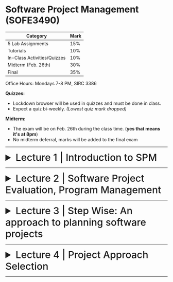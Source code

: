 # Software Project Management (SOFE3490)

| Category                     | Mark   |
|------------------------------|--------|
| 5 Lab Assignments            | 15%    |
| Tutorials                    | 10%    |
| In-Class Activities/Quizzes  | 10%    |
| Midterm (Feb. 26th)          | 30%    |
| Final                        | 35%    |

Office Hours: Mondays 7-8 PM, SIRC 3386


**Quizzes:**
- Lockdown browser will be used in quizzes and must be done in class. 
- Expect a quiz bi-weekly. *(Lowest quiz mark dropped)*

**Midterm:**
- The exam will be on Feb. 26th during the class time. (**yes that means it's at 8pm**)
- No midterm deferral, marks will be added to the final exam

---

<details>
  <summary style="font-size: 30px; font-weight: 500; cursor: pointer;">Lecture 1 | Introduction to SPM</summary>
  
    
  # Outline:
  *What is software project management?* Is it really different from *ordinary* project management?

  *How do you know when a project has been successful?* E.g., do the expectations of the customer/client match those of the developers?

  # Why is project management important?

  Large amounts of money are spent on Info & Comms. Technology (ICT).

  - Projects often fail; Standish Group claim only a third of ICT projects are successful. 82% were late and 43% exceeded their budget.
  - Poor project management is a major factor in these failures.

  # What is a project?

  The definition can vary, but its most important aspects are its *planning* and *size*.

  To compare:

  Jobs – repetition of very well-defined and well understood tasks with very little uncertainty
  Exploration – e.g. finding a cure for cancer: the outcome is very uncertain

  Projects lie in the middle between a job and exploration.

  A task is more 'project-like' if it is:
  - Non-routine
  - Planned
  - Aiming at a specific target
  - Carried out for a customer
  - Carried out by a temporary work group
  - Involving several specialisms
  - Made up of several different phases
  - Constrained by time and resources
  - Large and/or complex

  ## Exercise 1.1
  Which of the following is a project, a routine, or an exploration:
  <details>
    <summary>Producing an edition of a newspaper</summary>
  routine
  </details>

  <details>
    <summary>Building the channel tunnel.</summary>
  project
  </details>

  <details>
    <summary>Getting Married</summary>
  project</details>

  <details>
    <summary>A research project into what makes a good human-computer interface.</summary>
  exploration
  </details>

  <details>
    <summary>An investigation into the reason why a user has a problem with a computer system.</summary>
  project
  </details>

  <details>
    <summary>A programming assignment for a second year computing student.</summary>
  project
  </details>

  <details>
    <summary>Writing an operating system for a new computer</summary>
  exploration
  </details>

  <details>
    <summary>Installing a new version of a word processing application in an organization</summary>
  routine
  </details>

  Invisibility, Complexity, Conformity (compliance w/ standards, rules, or laws), and Flexibility make software more problematic to build than other engineered artefacts.

  Projects can be

  - **In-house:** clients & employers are employed by same organization
  - **Out-sourced:** clients & employers are employed by different organizations

  "Project manager" could be:
  - a ‘contract manager’ in the client organization
  - a technical project manager in the supplier/services organization

  ### Activities covered by project management
  Feasibility study
  - Is project technically feasible and worthwhile from a business point of view?

  Planning
  - Only done if project is feasible

  Execution
  - Implement plan, but plan may be changed as we go along

  ## The software development life-cycle
  ![spm1](../static/SPM_1_1.png)

  # Plans, methods & methodologies
  ![spm2](../static/SPM_1_2.png)

  ### Some ways of categorizing projects
  Distinguishing different types of project is important, as different types of task need different project approaches e.g.

  - **Voluntary** systems (such as computer games) versus **compulsory** systems e.g. the order processing system in an organization
  - **Information** systems versus **embedded** systems
  - **Objective-based** versus **product-based**


  ## Objective vs. Product-Driven

  Consider the following scenarios:
  - Is implementing a new pay-roll system an objective or product-driven project?
  - Implementing a new iPhone app?
  - Switching a database from DB2 to Oracle?


  ## Embedded Systems

  It includes:
  - ATM software
  - Car climate control
  - Car airbag, ABS, and cruise control systems


  # Stakeholders

  The people who have a stake or interest in the project, and can include _clients_ or _developers._ These include:

  - Internal project members
  - Organization members unrelated to project
  - Outside of organization

  Different stakeholders may have different objectives; must define common project objectives.

  ![spm3](../static/SPM_1_3.png)

  ![spm4](../static/SPM_1_4.png)

  # Setting Objectives

  Answering the question: "What do we have to do to have a success?"
  - Need for a **project authority**
    - Sets the project scope
    - Allocates/approves costs
  - Could be one person - _**or**_ a group
    - Project Board
    - Project Management Board
    - Steering committee
  
  ## Objectives

  Informally, the objective of a project can be defined by completing the following statement:

  _"The project will be regarded as a success if..."_

  Rather like _post-conditions_ for the project

  Focus on **what** will be put in place, **rather than how** activities will be carried out

  ### S.M.A.R.T.

  S – Specific: project is concrete and well-defined

  M – Measurable: satisfaction of the objective can be objectively judged

  A – Achievable: it is within the power of the individual or group concerned to meet the target

  R – Relevant: the objective must be relevant to the true purpose of the project

  T – Time-constrained: there is a defined point in time by which the objective should be achieved

  ![spm5](../static/SPM_1_5.png)

  ### Goals/Sub-objectives

  Steps along the way to reach an objective. Informally, the following statement can be used to define a goal:

  "To reach objective X, the following must be in place:

  Goal A,

  Goal B,

  Goal C, etc..."

  A goal is often attributed to an individual, who may have the power to complete the goal, but not the objective itself necessarily. For example:

  - _Overall objective_ – user satisfaction with software product
  - _Analyst goal_ – accurate requirements
  - _Developer goal_ – reliable software

  # Measures of effectiveness

  **How do we know that the goal or objective has been achieved?**

  By a practical test, that can be objectively assessed.
  e.g. for user satisfaction with software product:
  - Repeat business – they buy further products from us
  - Number of complaints – if low, etc.

  ![spm6](../static/SPM_1_6.png)

  ![spm7](../static/SPM_1_7.png)

  ## Other success criteria

  These can relate to longer term, less directly tangible assets
  - Improved skill and knowledge
  - Creation of assets that can be used on future projects e.g. software libraries
  - Improved customer relationships that lead to repeat business

  # What is management?

  This involves the following activities:
  - **Planning** – deciding what is to be done
  - **Organizing** – making arrangements
  - **Staffing** – selecting the right people for the job
  - **Directing** – giving instructions
  - **Monitoring** – checking on progress
  - **Controlling** – taking action to remedy hold-ups
  - **Innovating** – coming up with solutions when problems emerge
  - **Representing** – liaising with clients, users,developers and other stakeholders

  ## Management Control
  ![spm8](../static/SPM_1_8.png)

  **Data** – the raw details
    - _e.g. "6,000 documents processed at location X"_

  **Information** – the data is processed to produce something that is meaningful and useful
    - _e.g. "productivity is 100 documents a day"_
      
  **Comparison** with objectives/goals
    - _e.g. we will not meet target of processing all documents by 31st March_

  **Modelling** – working out the probable outcomes of various decisions
    - _e.g. if we employ two more staff at location X how quickly can we get the documents processed?_
    
  **Implementation** – carrying out the remedial actions that have been decided upon

  # Post-lecture Key Points

  Projects - Non-routine, uncertain in nature

  Projects have particular problems - e.g., lack of visibility

  Clear objectives which can be objectively assessed is essential.

  Projects are prone to external forces outside of human control; usually impossible to plan for.

  **_Communication is key._**
  
</details>

---

<details>
  <summary style="font-size: 30px; font-weight: 500; cursor: pointer;">Lecture 2 | Software Project Evaluation, Program Management</summary>

  # Outline:
  - The business case for a project
  - Project portfolios
  - Project evaluation
    - cost-benefit analysis
    - cash flow increasing
  - Programme management
  - Benefits management

  # Business Case

  Provides a justification for starting a project. Should show that the benefits of the project's outcome exceed development, implementation, and operational costs. Needs to take into account business risks.

  1. Introduction/ background
  2. The proposed project
  3. The market
  4. Organizational and operational infrastructure
  5. The benefits
  6. Outline implementation plan
  7. Costs
  8. The financial case
  9. Risks
  10. Management plan

  ## Content of the business case

  **Introduction/background:** describes problem to be solved/opportunity to be exploited

  **The proposed project:** a brief outline of the project scope

  **The market:** the project could be to develop a new product (e.g. a new computer game). The likely demand for the product would need to be assessed.

  **Organizational and operational infrastructure**: How the organization would need to change. This would be important where a new information system application was being introduced
  
  **Benefits**: These should be expressed in financial terms where possible. In the end it is up to the client to assess these – as they are going to pay for the project.

  **Outline implementation plan:** how the project is going to be implemented. This should consider the disruption to an organization that a project might cause.
  
  **Costs:** the implementation plan will supply information to establish these
  
  **Financial analysis:** combines costs and benefit data to establish value of project



![ex](../static/SPM_2_1.png)

# Project portfolio management

The concerns of project portfolio management include:
- Evaluating proposals for projects
- Assessing the risk involved with projects
- Deciding how to share resources between projects
- Taking account of dependencies between projects
- Removing duplication between projects
- Checking for gaps

## Three Elements to PPM:

1. Project portfolio definition
  - Create a central record of all projects within an organization
  - Must decide whether to have ALL projects in the repository or, say, only ICT projects
  - Note difference between new product development (NPD) projects and renewal projects e.g. for process improvement

2. Project portfolio management
  - Actual costing and performance of projects can be recorded and assessed

3. Project portfolio optimization
  - Information gathered above can be used to achieve better balance of projects e.g. some that are risky but potentially very valuable balanced by less risky but less valuable projects

You may want to allow some work to be done outside the portfolio e.g. quick fixes

# Cost-benefit analysis (CBA)

This relates to an individual project. One must identify all the costs, which could be:
- Development costs
- Set-up
- Operational costs

One should also identify the value of benefits, and check if the benefits are greater than the costs

# Product/system life cycle cash flows

![life cycle cash flow](../static/SPM_2_2.png)

- The timing of costs and income for a product of system needs to be estimated.
- The development of the project will incur costs.
- When the system or product is released it will generate income that gradually pays off costs
- Some costs may relate to decommissioning – think of demolishing a nuclear power station.

![net profit](../static/SPM_2_3_1.png)

![example](../static/SPM_2_3_2.png)

# Pay back period

![paybackperiod](../static/SPM_2_4_1.png)

![roi](../static/SPM_2_4_2.png)

## Net present value
- NPV is the difference between the present value of cash inflows and the present value of cash outflows over time.
- Would you rather I gave you £100 today or in 12 months time?
- If I gave you £100 now you could put it in savings account and get interest on it.
- If the interest rate was 10% how much would I have to invest now to get £100 in a year’s time?
- This figure is the net present value of £100 in one year’s time

100/(1+0.1)= $91

## Discount factor
- Discount factor = 1/(1+r)<sup>t</sup>, r is the interest rate or discount rate (e.g. 10% is 0.10) (t) is the number of years
- In the case of 10% rate and one year
  - Discount factor = 1/(1+0.10) = 0.9091
- In the case of 10% rate and two years
  - Discount factor = 1/(1.10 x 1.10) =0.8294
 
![discount factors](../static/SPM_2_5.png)

The figure of $618 means that $618 more would be made than if the money were simply invested at 10%. An NPV of £0 would be the same amount of profit as would be generated by investing at 10%.

## Internal rate of return IRR
- NPV is to compare profitability of two or more projects but it is unable to compare profitability of a project with other forms of investment
- Internal rate of return (IRR) is the discount rate that would produce an NPV of 0 for the project
- Can be used to compare different investment opportunities

## Are NPV and IRR Enough?
- NPV and IRR cannot give a final answer to economic project evaluation:
  - Are we able to repay the interest on any borrowed money at appropriate time?
  - Future earning from a risky project might be far less reliable than earning from investing with a bank.
  - Projects might have financial dependency and impact: if we fund this project, will we also be able to fund other worthy projects?

# Dealing with uncertainty: Risk evaluation
- Every project involves risk
- What is risk:
  - Risk is the potential that a chosen action or activity will lead to a loss (an undesirable outcome).
  - The ISO 31000 (2009) definition of risk: The 'effect of uncertainty on objectives'. In this definition, uncertainties include events (which may or not happen) and uncertainties caused by ambiguity or a lack of information

- Project A might appear to give a better return than B but could be riskier
- **Project risk matrix** for each project to assess risks
- Using same risk factors, two or more projects can be compared using Project Risk Matrix
- For riskier projects could use higher discount rates

![risk matrix](../static/SPM_2_6.png)

![decision trees](../static/SPM_2_7.png)

## Decision trees
We extend. Why?
- Extend branch:
  - 0.2*(-100,000)+0.8*75,000=40,000
- Replace branch:
  - 0.2*250,000+0.8*(-50,000)=10,000

## Programme management
- Program: a group of co-managed projects
- One definition: "a group of projects that are managed in a co-ordinated way to gain benefits that would not be possible were the projects to be managed independently"

### Programmes may be

**Strategic**:
- Several projects together can implement a single strategy: merging IS of two organizations

**Business cycle programmes**:
- A portfolio of project that are to take place within a certain time frame e.g. the next financial year

**Infrastructure programmes**:
- In an organization there may be many different ICT-based applications which share the same hardware/software infrastructure

**Research and development programmes**:
- In a very innovative environment where new products are being developed, a range of products could be developed some of which are very speculative and high-risk but potentially very profitable and some will have a lower risk but will return a lower profit. Getting the right balance would be key to the organization’s long term success.

**Innovative partnerships**:
- Pre-competitive co-operation to develop new technologies that could be exploited by a whole range of companies

![programme vs project](../static/SPM_2_8.png)

### Strategic programmes 
- Based on OGC approach
- Initial planning document is the Programme Mandate describing
  - The new services/capabilities that the programme should deliver
  - How an organization will be improved
  – Fit with existing organizational goals
- A programme director appointed a champion for the scheme

### Next stages/documents
- **The programme brief** – equivalent of a feasibility study: emphasis on costs and benefits
- **The vision statement** – explains the new capability that the organization will have
- **The blueprint** – explains the changes to be made to obtain the new capability

# Benefits management
![benefits management](../static/SPM_2_9.png)

To carry this out, you must:
- Define expected benefits
- Analyse balance between costs and benefits
- Plan how benefits will be achieved
- Allocate responsibilities for their achievement
- Monitor achievement of benefits

## Benefits

These might include:
- Mandatory requirement
- Improved quality of service
- Increased productivity
- More motivated workforce
- Internal management benefits
- Risk reduction
- Economies
- Revenue enhancement/acceleration
- Strategic fit

## Quantifying benefits

Benefits can be:
- Quantified and valued e.g. a reduction of x staff saving £y
- Quantified but not valued e.g. a decrease in customer complaints by x%
- Identified but not easily quantified – e.g. public approval for a organization in the locality where it is based

# Closing remarks
- A project may fail not through poor management but because it should never have been started
- A project may make a profit, but it may be possible to do something else that makes even more profit
- A real problem is that it is often not possible to express benefits in accurate financial terms
- Projects with the highest potential returns are often the most risky
</details>

---

<details>
  <summary style="font-size: 30px; font-weight: 500; cursor: pointer;">Lecture 3 | Step Wise: An approach to planning software projects</summary>

# 'Step Wise' - aspirations

- Practicality
  - tries to answer the question ‘what do I do now?’
- Scalability
  - useful for small project as well as large
- Range of application
- Accepted techniques
  - e.g. borrowed from PRINCE etc.
  - (PRINCE: Project in Controlled Environment)

![step wise diagram](../static/SPM_3_1.png)


# Project scenario 
- Brightmouth College currently has payroll processing carried out by a service company
- This is very expensive and does not allow detailed analysis of personnel data to be carried out
- Decision made to bring payroll ‘in-house’ by acquiring an ‘off-the-shelf’ application
- The use of the off-the-shelf system will require a new, internal, payroll office to be setup
- There will be a need to develop some software ‘add-ons’: one will take payroll data and combine it with time-table data to calculate the staff costs for each course run in the college
- The project manager is Brigette.

# Step 1: Establish project scope and objectives

- 1.1 Identify objectives and measures of effectiveness
  - 'how do we know if we have succeeded?'
- 1.2 Establish a project authority
  - 'who is the boss?'
- 1.3 Identify all stakeholders in the project and their interests
  - 'who will be affected/involved in the project?'
- 1.4 Modify objectives in the light of stakeholder analysis
  - 'do we need to do things to win over stakeholders?' Why?
- 1.5 Establish methods of communication with all parties
  - 'how do we keep in contact?'

## Scenario review
- Project authority
  - Brigette finds she has **two different clients** for the new system: the **finance department** and the **personnel** (HR) office. A vice principal agrees to be official client, and monthly meetings are chaired by the VP and attended by Brigette and the heads of finance and personnel
  - These meetings would also help overcome communication barriers

- Stakeholders
  - For example, personnel office (HR) would supply details of new staff, leavers and changes (e.g. promotions)
  - To motivate co-operation, Brigette might ensure new payroll system produces reports that are useful to personnel staff

# Step 2: Establish project infrastructure
- 2.1. Establish link between project and any strategic plan (such as enterprise architecture)
  - 'why did they want the project?'
- 2.2. Identify installation standards and procedures
  - 'what standards do we have to follow?'
- 2.3. Identify project team organization
  - 'where do I fit in?'

# Step 3: Analysis of Project Characteristics
- 3.1 Distinguish the project as either objective or product-based.
  - Is there more than one way of achieving success?
- 3.2 Analyze other project characteristics (including quality based ones) (is it information system, process control, embedded system, etc)
  - what is different about this project?
- Identify high level project risks
  - Risks: operational, development, nature of project
  - ‘what could go wrong?’
  - ‘what can we do to stop it?’
- Take into account user requirements concerning implementation
  - Organization may mandate particular methodology or development process
- Select general life cycle approach → chapter 4
  - waterfall? Increments (breaking down the big projects)? Prototypes?
- Review overall resource estimates
  - ‘does all this increase the cost?’

## Scenario review
- Objectives vs. products
  - An objective-based approach has been adopted
- Some risks
  - There may not be an off-the-shelf package that caters for the way payroll is processed at Brightmouth College
- Answer?
  - Brigette decides to obtain details of how main candidate packages work as soon as possible; also agreement that if necessary processes will be changed to fit in with new system.

# Step 4: Identify project products and activities
- 4.1 Identify and describe project products - ‘what do we have to produce?’ [there is no product without activities]

![product breakdown structure](../static/SPM_3_2.png)

![case study example](../static/SPM_3_3.png)

## Products
What is a product?

- The result of an activity
- Could be (among other things)
  - physical thing (‘installed PC’),
  - a document (‘logical data structure’)
  - a person (‘trained user’)
  - a new version of an old product (‘updated software’)
- The following are NOT normally products:
  - activities (e.g. ‘training’)
  - events (e.g. ‘interviews completed’)
  - resources and actors (e.g. ‘software developer’) - may be exceptions to this
- Products CAN BE deliverable or intermediate

### Product description (PD)

- Product identity/name
- Description - what is it?
- Derivation - what is it based on? [the predecessor products that are needed from which this particular product is derived.]
- Composition - what does it contain?
- Format (form of the product) [for example a4 or letter if the product is a document, or hard cover or paper-back if it is a book]
- Relevant standards
-  Quality criteria

-  Create a PD for 'bicycle'
- Description:
  - A vehicle consisting of a light frame mounted on two wire-spoked wheels one behind the other and having a seat, handlebars for steering, brakes, and two pedals or a small motor by which it is driven.
- Description:
  - A vehicle consisting of a light frame mounted on two wire-spoked wheels one behind the other and having a seat, handlebars for steering, brakes, and two pedals or a small motor by which it is driven.
- Format:
  - Street/mountain bike, girls/boys bike, etc.





</details>

---

<details>
  <summary style="font-size: 30px; font-weight: 500; cursor: pointer;">Lecture 4 | Project Approach Selection</summary>

# Building versus buying software

![step wise diagram](../static/SPM_4_1.png)

We are concerned with choosing the right approach to a particular project: variously called technical planning, project analysis, methods engineering and methods tailoring

- In-house: often the methods to be used dictated by organizational standards
  - Developers and clients belong to same organization
- Suppliers: need for tailoring as different customers have different needs

![build or buy](../static/SPM_4_2.png)

## Some advantages of off-the-shelf (OTS) software
- Cheaper as supplier can spread development costs over a large number of customers
- Software already exists
  - Can be trialled by potential customer
  - No delay while software being developed
- Where there have been existing users, bugs are likely to have been found and eradicated

## Some possible disadvantages of off-the-shelf
- Customer will have same application as everyone else: no competitive advantage, but competitive advantage may come from the way application is used
- Customer may need to change the way they work in order to fit in with OTS application
- Customer does not own the code and cannot change it
- Danger of over-reliance on a single supplier
- Chapter 10: managing contracts for more detail

## Choosing Technologies
- An outcome of project analysis will be the selection of the most appropriate methodologies and technologies.
  - Methodologies include techniques like OO dev.
  - Structured systems analysis and design methodology (SSADM) is a set of standards for systems analysis and application design
- While technologies include mobile apps dev., use knowledge-base system tools, etc.


# Taking account of the characteristics of the project
- Some of the questions to be asked before starting with the project.
  - Is it data oriented and a control oriented system?
  - Will the software to be produced be a general package or application specific?
  - Is the system safety-critical?
  - What is the nature of the hardware/software environment in which the system will operate?
  
## General approach
- Look at risks and uncertainties e.g.
  - are requirement well understood?
  - are technologies to be used well understood?
    
- Look at the type of application being built e.g.
  - information system? embedded system?
    
- Clients’ own requirements
  - need to use a particular method

## Structure versus speed of delivery

### Structured approach
- Also called ‘heavyweight’ approaches
- Step-by-step methods where each step and intermediate product is carefully defined
- Emphasis on getting quality right first time
- Example: use of UML (Universal Modelling Language) and USDP (Unified Software Development Process)
- Future vision: Model-Driven Architecture (MDA). UML supplemented with Object Constraint Language, press the button and application code generated from the UML/OCL model

![life of the unified process](../static/SPM_4_3.png)

## Characteristics of the Unified Process
- Architecture Centric
  - architecture sits at the heart of the project team's efforts to shape the system
- Iterative and Incremental (see below)
- Consists of 4P’s(People, process, product, and project)
- Focus on Risk
  - requires the project team to focus on addressing the most critical risks early in the project life cycle

![iterative](../static/SPM_4_4.png)

## Structured Approach Advantages vs. Disadvantages

| Advantage of Structured approach | Disadvantage of Structured approach |
|-|-|
| Resolve the project risks related with the changing requirements | Complex and disorganized development process |
| Integration requires less time as it is carried out through out the software development life cycle | Reusability is impossible to the project which incorporates new technology |
| Since the components are reusable, development phase consumes less time | Expect expert time members. |
| Focuses on accurate documentation, hence can be considered as a complete methodology | High expense can be involved in heavy documentation |
| | Issues may arise at the testing phase due to too many integrations |
| | Customers are not interested in this approach |

## Structure versus speed of delivery
- Agile methods
  - Emphasis on speed of delivery rather than documentation
- RAD (Rapid Application Development)
  - emphasized use of quickly developed prototypes
- JAD (Joint Application Development).
  - Requirements are identified and agreed in intensive workshops with users
  - Hot-houses

## Joint Application Development
Also known as Joint Application Design

- Used for requirement elicitation
- Group orientated
- Facilitated through workshop sessions

## JAD Team Roles
- Sponsor
  - One or more individuals
- Facilitator
  - There can be only one
- Participant
  - Multiple individuals based scope and complexity
- Scribe
  - Typically one individual

## What is Agile Methodology?
- It’s a philosophy that means breaking projects down into small goals and working towards those goals while adding new goals
  - Individuals and interactions over processes and tools
  - Working software over comprehensive documentation
  - Customer collaboration over contract negotiation
  - Responding to change over following a plan

![agile methods1](../static/SPM_4_5_1.png)

![agile methods2](../static/SPM_4_5_2.png)

![example](../static/SPM_4_5_3.png)

# Process models

## Choice of process models
- 'Waterfall', also known as 'one-shot', 'once-through'
- Incremental delivery
- Evolutionary development

Also use of ‘agile methods’ e.g. extreme programming: mainly a particular way of carrying out incremental and evolutionary development

## Waterfall

![waterfall](../static/SPM_4_6_1.png)

Waterfall Advantages

- The 'classical' model
- Easy to understand and use
- Imposes structure on the project
- Works effectively once the requirements are well understood.
- Easy to manage, no overlaps in between phases
- Every stage needs to be checked and signed off
- V model approach is an extension of waterfall where different testing phases are identified which check the quality of different development phases (V model will be discussed in Chapter 13)

BUT
- limited scope for iteration

## Prototyping and iterative approaches

![prototyping](../static/SPM_4_6_2.png)

### Evolutionary Delivery: Prototyping

Major prototyping approaches:
- 'Throw away' prototypes
- Evolutionary prototypes

What is being prototyped?
- Human-computer interface
- Functionality 

### Reasons for Prototyping:
- learning by doing
- improved communication
- improved user involvement
- a feedback loop is established
- reduces the need for documentation
- reduces maintenance costs i.e. changes after the application goes live
- prototype can be used for producing expected results

### Prototyping: Some Dangers
- users may misunderstand the role of the prototype
- lack of project control and standards possible
- additional expense of building prototype
- focus on user-friendly interface could be at expense of machine efficiency

### Other ways of categorizing prototyping
- what is being learnt?
  - organizational prototype
  - hardware/software prototype ('experimental')
  - application prototype ('exploratory')
- to what extent
  - mock-ups
  - simulated interaction
  - partial working models: vertical versus horizontal

## Incremental delivery

![incremental](../static/SPM_4_6_3.png)

![incremental process](../static/SPM_4_6_4.png)

### Incremental approach: benefits
- feedback from early stages used in developing latter stages
- shorter development thresholds: important when requirements are likely to change
- user gets some benefits earlier: may assist cash flow
- project may be put aside temporarily: more urgent jobs may emerge
- reduces ‘gold-plating’: features requested but not used 

### Incremental approach: disadvantages
- loss of economy of scale: some costs will be repeated
- 'software breakage': later increments might
- change earlier increments

### The outline incremental plan
- steps ideally 1% to 5% of the total project
- non-computer steps should be included
- ideal if a step takes one month or less:
  - not more than three months
- each step should deliver some benefit to the user
- some steps will be physically dependent on others

### Which step first?
- some steps will be pre-requisite because of physical dependencies
- others may be in any order
- value to cost ratios may be used
- V/C where
  - V is a score 1-10 representing value to customer
  - C is a score 0-10 representing cost to developers

### V/C ratios: an example
| step | value | cost | ratio | placement |
|-|-|-|-|-|
| profit reports | 9 | 1 | 9 | 2nd |
| online database | 1 | 9 | 0.11 | 5th |
| ad hoc enquiry | 5 | 5 | 1 | 4th |
| purchasing plans | 9 | 4 | 2.25 | 3rd |
| profit-based pay for managers | 9 | 0 | inf | 1st |


# Agile approaches
Structured development methods have some perceived advantages
- produce large amounts of documentation which can be largely unread
  - documentation has to be kept up to date
  - division into specialist groups and need to follow procedures stifles communication
  - users can be excluded from decision process
The answer? 'Agile' methods?

## Atern/Dynamic system development method (DSDM)
- UK-based consortium
- arguably DSDM can be seen as replacement for SSADM
- DSDM is more a project management approach than a development approach
- Can still use DFDs, LDSs etc!
- An update of DSDM has been badged as 'Atern'

## Six core Atern/DSDM principles
1. Focus on business need
2. Delivery on time – use of time-boxing
3. Collaborate
4. Never compromise quality
5. Deliver iteratively by using prototype
6. Build incrementally

![Atern/DSDM framework](../static/SPM_4_7.png)

## Atern DSDM: time-boxing
- time-box fixed deadline by which something has to be delivered
- typically two to six weeks
- MoSCoW priorities
  - Must have - essential
  - Should have - very important, but system could operate without
  - Could have
  - Want - but probably won’t get!
 
## Extreme programming
- increments of one to three weeks
- customer can suggest improvement at any point
- argued that distinction between design and building of software are artificial (face to face Communication)
- code to be developed to meet current needs only
- frequent re-factoring to keep code structured
- developers work in pairs
- test cases and expected results devised before software design
- after testing of increment, test cases added to a consolidated set of test cases

## Limitations of extreme programming
- Reliance on availability of high quality developers
- Dependence on personal knowledge – after development knowledge of software may decay making future development less easy
- Rationale for decisions may be lost e.g. which test case checks a particular requirement
- Reuse of existing code less likely

![macro/micro processes](../static/SPM_4_8.png)

# 'rules of thumb' about approach to be used

- IF uncertainty is high
  - THEN use evolutionary approach
- IF complexity is high but uncertainty is not
  - THEN use incremental approach
- IF uncertainty and complexity both low
  - THEN use one-shot
- IF schedule is tight
  - THEN use evolutionary or incremental 

![combinations of approach](../static/SPM_4_9.png)


</details>

---
